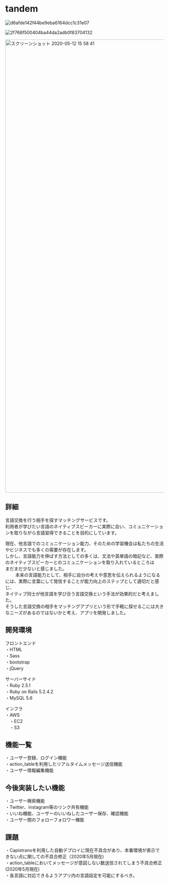 # tandem

![d6afde142f44be9eba6164dcc1c31e07](https://user-images.githubusercontent.com/61679701/81255023-8ecc3400-9067-11ea-94c7-a309f9af1cb5.gif)

![2f768f500404ba44da2adb0f83704132](https://user-images.githubusercontent.com/61679701/81255224-1b76f200-9068-11ea-8978-2773eb65662f.gif)

<img width="1440" alt="スクリーンショット 2020-05-12 15 58 41" src="https://user-images.githubusercontent.com/61679701/82295322-90441780-99ea-11ea-9483-76046429ab8f.png">

## 詳細
言語交換を行う相手を探すマッチングサービスです。<br>
利用者が学びたい言語のネイティブスピーカーに実際に会い、コミュニケーションを取りながら言語習得できることを目的にしています。<br>

現在、他言語でのコミュニケーション能力、そのための学習機会は私たちの生活やビジネスでも多くの需要が存在します。<br>
しかし、言語能力を伸ばす方法としての多くは、文法や英単語の暗記など、実際のネイティブスピーカーとのコミュニケーションを取り入れているところは<br>
まだまだ少ないと感じました。<br>
　　
本来の言語能力として、相手に自分の考えや意思を伝えられるようになるには、実際に言葉にして発信することが能力向上のステップとして適切だと感じ、<br>
ネイティブ同士が他言語を学び合う言語交換という手法が効果的だと考えました。<br>
そうした言語交換の相手をマッチングアプリという形で手軽に探せるこには大きなニーズがあるのではないかと考え、アプリを開発しました。<br>




## 開発環境
フロントエンド<br>
・HTML<br>
・Sass<br>
・bootstrap<br>
・jQuery<br>

サーバーサイド<br>
・Ruby 2.5.1<br>
・Ruby on Rails 5.2.4.2<br>
・MySQL 5.6<br>

インフラ<br>
・AWS<br>
　・EC2<br>
　・S3<br>
 
 ## 機能一覧
 ・ユーザー登録、ログイン機能<br>
 ・action_tableを利用したリアルタイムメッセージ送信機能<br>
 ・ユーザー情報編集機能<br>
 
 ## 今後実装したい機能
 ・ユーザー検索機能<br>
 ・Twitter、instagram等のリンク共有機能<br>
 ・いいね機能、ユーザーのいいねしたユーザー保存、確認機能<br>
 ・ユーザー間のフォローフォロワー機能<br>
 
 ## 課題
 ・Capistranoを利用した自動デプロイに現在不具合があり、本番環境が表示できない点に関しての不具合修正（2020年5月現在)<br>
 ・action_tableにおいてメッセージが意図しない数送信されてしまう不具合修正(2020年5月現在)<br>
 ・各言語に対応できるようアプリ内の言語設定を可能にするべき。
 
 
 
